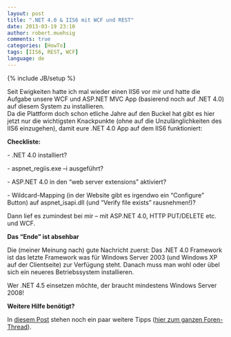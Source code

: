 ```yaml
---
layout: post
title: ".NET 4.0 & IIS6 mit WCF und REST"
date: 2013-03-19 23:10
author: robert.muehsig
comments: true
categories: [HowTo]
tags: [IIS6, REST, WCF]
language: de
---
```

{% include JB/setup %}
<p>Seit Ewigkeiten hatte ich mal wieder einen IIS6 vor mir und hatte die Aufgabe unsere WCF und ASP.NET MVC App (basierend noch auf .NET 4.0) auf diesem System zu installieren. <br>Da die Plattform doch schon etliche Jahre auf den Buckel hat gibt es hier jetzt nur die wichtigsten Knackpunkte (ohne auf die Unzulänglichkeiten des IIS6 einzugehen), damit eure .NET 4.0 App auf dem IIS6 funktioniert:</p> <p><strong>Checkliste:</strong></p> <p>- .NET 4.0 installiert?</p> <p>- aspnet_regiis.exe –i ausgeführt?</p> <p>- ASP.NET 4.0 in den “web server extensions” aktiviert?</p> <p>- Wildcard-Mapping (in der Website gibt es irgendwo ein “Configure” Button) auf aspnet_isapi.dll (und “Verify file exists” rausnehmen!)?</p> <p>Dann lief es zumindest bei mir – mit ASP.NET 4.0, HTTP PUT/DELETE etc. und WCF.</p> <p><strong>Das “Ende” ist absehbar</strong></p> <p>Die (meiner Meinung nach) gute Nachricht zuerst: Das .NET 4.0 Framework ist das letzte Framework was für Windows Server 2003 (und Windows XP auf der Clientseite) zur Verfügung steht. Danach muss man wohl oder übel sich ein neueres Betriebssystem installieren. </p> <p>Wer .NET 4.5 einsetzen möchte, der braucht mindestens Windows Server 2008!</p> <p><strong>Weitere Hilfe benötigt?</strong></p> <p>In <a href="http://forums.asp.net/post/4134821.aspx">diesem Post</a> stehen noch ein paar weitere Tipps (<a href="http://forums.asp.net/t/1551597.aspx/1?+NET+4+0+and+IIS+6+Deployment+problem">hier zum ganzen Foren-Thread</a>).</p>
